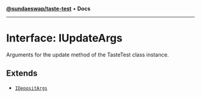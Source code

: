 [**@sundaeswap/taste-test**](../README.md) • **Docs**

***

# Interface: IUpdateArgs

Arguments for the update method of the TasteTest class instance.

## Extends

- [`IDepositArgs`](IDepositArgs.md)
